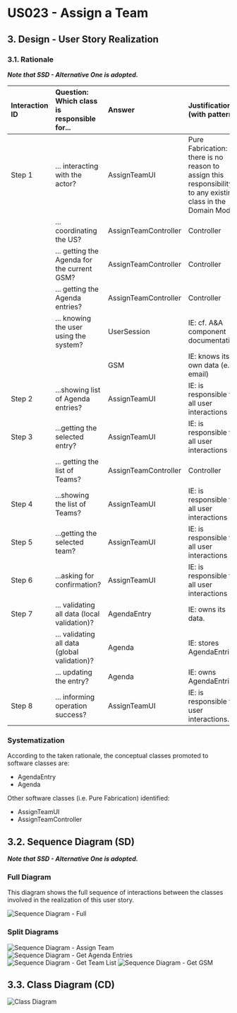 # US023 - Assign a Team

## 3. Design - User Story Realization 

### 3.1. Rationale

_**Note that SSD - Alternative One is adopted.**_

| Interaction ID | Question: Which class is responsible for...   | Answer               | Justification (with patterns)                                                                                 |
|:---------------|:----------------------------------------------|:---------------------|:--------------------------------------------------------------------------------------------------------------|
| Step 1  		     | 	... interacting with the actor?              | AssignTeamUI         | Pure Fabrication: there is no reason to assign this responsibility to any existing class in the Domain Model. |
| 			  		        | 	... coordinating the US?                     | AssignTeamController | Controller                                                                                                    |
| 			  		        | 	... getting the Agenda for the current GSM?  | AssignTeamController | Controller                                                                                                    |
| 			  		        | 	... getting the Agenda entries?              | AssignTeamController | Controller                                                                                                    |
| 			  		        | ... knowing the user using the system?        | UserSession          | IE: cf. A&A component documentation.                                                                          |
| 			  		        | 							                                       | GSM                  | IE: knows its own data (e.g. email)                                                                           |
| Step 2  		     | 	...showing list of Agenda entries?						     | AssignTeamUI         | IE: is responsible for all user interactions                                                                  |
| Step 3  		     | 	...getting the selected entry?               | AssignTeamUI         | IE: is responsible for all user interactions                                                                  |         
|                | 	... getting the list of Teams?               | AssignTeamController | Controller                                                                                                    |
| Step 4  		     | 	...showing the list of Teams?						          | AssignTeamUI         | IE: is responsible for all user interactions                                                                  |              
| Step 5  		     | 	...getting the selected team?						          | AssignTeamUI         | IE: is responsible for all user interactions                                                                  |   
| Step 6  		     | 	...asking for confirmation?						            | AssignTeamUI         | IE: is responsible for all user interactions                                                                  |   
| Step 7 		      | 	... validating all data (local validation)?  | AgendaEntry          | IE: owns its data.                                                                                            |
| 			  		        | 	... validating all data (global validation)? | Agenda               | IE: stores AgendaEntries.                                                                                     |
| 			  		        | 	... updating the entry?                      | Agenda               | IE: owns AgendaEntries.                                                                                       | 
| Step 8 		      | 	... informing operation success?             | AssignTeamUI         | IE: is responsible for user interactions.                                                                     |

### Systematization ##

According to the taken rationale, the conceptual classes promoted to software classes are:

* AgendaEntry
* Agenda

Other software classes (i.e. Pure Fabrication) identified: 

* AssignTeamUI  
* AssignTeamController


## 3.2. Sequence Diagram (SD)

_**Note that SSD - Alternative One is adopted.**_

### Full Diagram

This diagram shows the full sequence of interactions between the classes involved in the realization of this user story.

![Sequence Diagram - Full](svg/us023-sequence-diagram-full.svg)

### Split Diagrams

![Sequence Diagram - Assign Team](svg/us023-sequence-diagram-partial-assign-team.svg)
![Sequence Diagram - Get Agenda Entries](svg/us023-sequence-diagram-partial-get-agenda-entries.svg)
![Sequence Diagram - Get Team List](svg/us023-sequence-diagram-partial-get-team-list.svg)
![Sequence Diagram - Get GSM](svg/us023-sequence-diagram-partial-get-gsm.svg)

## 3.3. Class Diagram (CD)

![Class Diagram](svg/us023-class-diagram.svg)